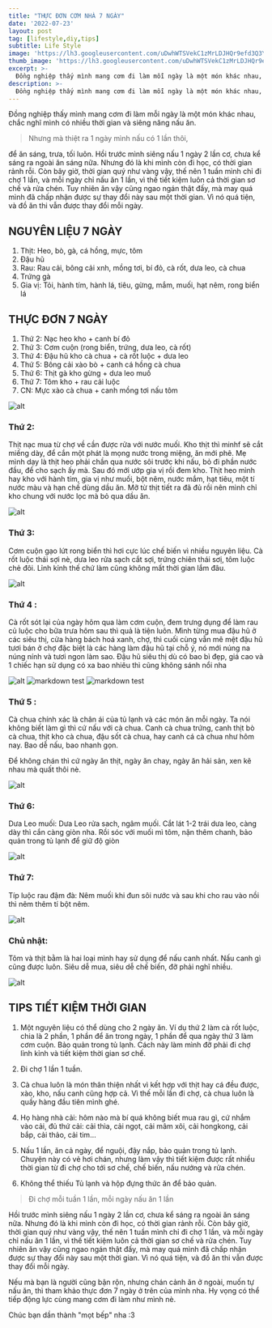 ```yaml
---
title: "THỰC ĐƠN CƠM NHÀ 7 NGÀY"
date: '2022-07-23'
layout: post
tag: [lifestyle,diy,tips]
subtitle: Life Style
image: 'https://lh3.googleusercontent.com/uDwhWTSVekC1zMrLDJHQr9efd3Q3YZg4AOvCgURQzxQCtm0arbqhA6uR60LVafbQoTtjSZhY75XVgi1n2wr2VGKu0NmpFFoEfzdHYMO71dnYIoQGVuTMXTQkqY_idSOcU-Lt3P_vqbXeYpnJMxogWKUWz8MpVenydYCrM3rIqF9TkRQizz8VYlyy7imN8nVbfAklDuNHXSw3yHRVtyiyhUc0BJEmjxlpntXrIqAKIhIVQ89DufvzGpjwXd4RG8RU0UCZ0vvfYzbGud3ngan0vapf60ZhJJO3VqgTfourjgP1jq0rfsCMMyvK-37pMArBGAAFM6Di-njWqwswetk-SNfeMNm4_dWBuKRXHTWWy4DwzSpP1Qd7l1UVhCBARlwYiOwIuiDz_dfP6afDMBqWFAjVfTMEaR_BYr3jdDLTfeMaEQSPry-3rj1fih901HnO8yOmIwH1655-_Dz0vUoFHaiZqP_rSLCKqBSD5rru3mIey23bD_eowyZ3H9RoMHe-4ZovEAQR-rwNmzzy6QzYXrdOEMzD8G7yKwbL6Ky_Q-O2UYylrTgfBaOYWF4wXRgUf4uBMd1iIBawDoGkIn3IB3hUrDVBpXGbb7c1CrCQazgZ5W3CDMH76Jfy7vPpQ-_-kNwgTh7tGlo9dnrAfOHNuD9cm4AMYPlIwTpI2UB5qDp0H-_7p6ILPLnT3IIXTfyiPMN4D6-tqVZmaKn4RER0lph0HobDIB4K94xPl1vkPiF3UvAweeTjqGTtHPZC6aGIHHMD3e4Vi2B9mxNdxwsKjhVZCqAYXEcNSJDgp3wD0oS4NCUl3q73HOgOMpzpy2YZ7NXKzQ=w1308-h1962-no?authuser=0'
thumb_image: 'https://lh3.googleusercontent.com/uDwhWTSVekC1zMrLDJHQr9efd3Q3YZg4AOvCgURQzxQCtm0arbqhA6uR60LVafbQoTtjSZhY75XVgi1n2wr2VGKu0NmpFFoEfzdHYMO71dnYIoQGVuTMXTQkqY_idSOcU-Lt3P_vqbXeYpnJMxogWKUWz8MpVenydYCrM3rIqF9TkRQizz8VYlyy7imN8nVbfAklDuNHXSw3yHRVtyiyhUc0BJEmjxlpntXrIqAKIhIVQ89DufvzGpjwXd4RG8RU0UCZ0vvfYzbGud3ngan0vapf60ZhJJO3VqgTfourjgP1jq0rfsCMMyvK-37pMArBGAAFM6Di-njWqwswetk-SNfeMNm4_dWBuKRXHTWWy4DwzSpP1Qd7l1UVhCBARlwYiOwIuiDz_dfP6afDMBqWFAjVfTMEaR_BYr3jdDLTfeMaEQSPry-3rj1fih901HnO8yOmIwH1655-_Dz0vUoFHaiZqP_rSLCKqBSD5rru3mIey23bD_eowyZ3H9RoMHe-4ZovEAQR-rwNmzzy6QzYXrdOEMzD8G7yKwbL6Ky_Q-O2UYylrTgfBaOYWF4wXRgUf4uBMd1iIBawDoGkIn3IB3hUrDVBpXGbb7c1CrCQazgZ5W3CDMH76Jfy7vPpQ-_-kNwgTh7tGlo9dnrAfOHNuD9cm4AMYPlIwTpI2UB5qDp0H-_7p6ILPLnT3IIXTfyiPMN4D6-tqVZmaKn4RER0lph0HobDIB4K94xPl1vkPiF3UvAweeTjqGTtHPZC6aGIHHMD3e4Vi2B9mxNdxwsKjhVZCqAYXEcNSJDgp3wD0oS4NCUl3q73HOgOMpzpy2YZ7NXKzQ=w1308-h1962-no?authuser=0'
excerpt: >-
  Đồng nghiệp thấy mình mang cơm đi làm mỗi ngày là một món khác nhau, chắc nghĩ mình có nhiều thời gian và siêng năng nấu ăn.
description: >-
  Đồng nghiệp thấy mình mang cơm đi làm mỗi ngày là một món khác nhau, chắc nghĩ mình có nhiều thời gian và siêng năng nấu ăn.
---
```


Đồng nghiệp thấy mình mang cơm đi làm mỗi ngày là một món khác nhau, chắc nghĩ mình có nhiều thời gian và siêng năng nấu ăn.

> Nhưng mà thiệt ra 1 ngày mình nấu có 1 lần thôi,

để ăn sáng, trưa, tối luôn. Hồi trước mình siêng nấu 1 ngày 2 lần cơ, chưa kể sáng ra ngoài ăn sáng nữa. Nhưng đó là khi mình còn đi học, có thời gian rảnh rỗi. Còn bây giờ, thời gian quý như vàng vậy, thế nên 1 tuần mình chỉ đi chợ 1 lần, và mỗi ngày chỉ nấu ăn 1 lần, vì thế tiết kiệm luôn cả thời gian sơ chế và rửa chén. Tuy nhiên ăn vậy cũng ngao ngán thật đấy, mà may quá mình đã chấp nhận được sự thay đổi này sau một thời gian. Vì nó quá tiện, và đồ ăn thi vẫn được thay đổi mỗi ngày.

## NGUYÊN LIỆU 7 NGÀY

1. Thịt: Heo, bò, gà, cá hồng, mực, tôm
2. Đậu hũ
3. Rau: Rau cải, bông cải xnh, mồng tơi, bí đỏ, cà rốt, dưa leo, cà chua
4. Trứng gà
5. Gia vị: Tỏi, hành tím, hành lá, tiêu, gừng, mắm, muối, hạt nêm, rong biển lá

## THỰC ĐƠN 7 NGÀY

1. Thứ 2: Nạc heo kho + canh bí đỏ 
2. Thứ 3: Cơm cuộn (rong biển, trứng, dưa leo, cà rốt)
3. Thứ 4: Đậu hũ kho cà chua + cà rốt luộc + dưa leo
4. Thứ 5: Bông cải xào bò + canh cá hồng cà chua
5. Thứ 6: Thịt gà kho gừng + dưa leo muố
6. Thứ 7: Tôm kho + rau cải luộc
7. CN: Mực xào cà chua + canh mồng tơi nấu tôm

![alt](https://lh3.googleusercontent.com/uDwhWTSVekC1zMrLDJHQr9efd3Q3YZg4AOvCgURQzxQCtm0arbqhA6uR60LVafbQoTtjSZhY75XVgi1n2wr2VGKu0NmpFFoEfzdHYMO71dnYIoQGVuTMXTQkqY_idSOcU-Lt3P_vqbXeYpnJMxogWKUWz8MpVenydYCrM3rIqF9TkRQizz8VYlyy7imN8nVbfAklDuNHXSw3yHRVtyiyhUc0BJEmjxlpntXrIqAKIhIVQ89DufvzGpjwXd4RG8RU0UCZ0vvfYzbGud3ngan0vapf60ZhJJO3VqgTfourjgP1jq0rfsCMMyvK-37pMArBGAAFM6Di-njWqwswetk-SNfeMNm4_dWBuKRXHTWWy4DwzSpP1Qd7l1UVhCBARlwYiOwIuiDz_dfP6afDMBqWFAjVfTMEaR_BYr3jdDLTfeMaEQSPry-3rj1fih901HnO8yOmIwH1655-_Dz0vUoFHaiZqP_rSLCKqBSD5rru3mIey23bD_eowyZ3H9RoMHe-4ZovEAQR-rwNmzzy6QzYXrdOEMzD8G7yKwbL6Ky_Q-O2UYylrTgfBaOYWF4wXRgUf4uBMd1iIBawDoGkIn3IB3hUrDVBpXGbb7c1CrCQazgZ5W3CDMH76Jfy7vPpQ-_-kNwgTh7tGlo9dnrAfOHNuD9cm4AMYPlIwTpI2UB5qDp0H-_7p6ILPLnT3IIXTfyiPMN4D6-tqVZmaKn4RER0lph0HobDIB4K94xPl1vkPiF3UvAweeTjqGTtHPZC6aGIHHMD3e4Vi2B9mxNdxwsKjhVZCqAYXEcNSJDgp3wD0oS4NCUl3q73HOgOMpzpy2YZ7NXKzQ=w1308-h1962-no?authuser=0)


### Thứ 2:

Thịt nạc mua từ chợ về cần được rửa với nước muối. Kho thịt thì minhf sẽ cắt miếng dày, để cắn một phát là  mọng nước trong miệng, ăn mới phê. 
Mẹ mình dạy là thịt heo phải chần qua nước sôi trước khi nấu, bỏ đi phần nước đầu, để cho sạch ấy mà. Sau đó mới ướp gia vị rồi đem kho.
Thịt heo mình hay kho với hành tím, gia vị như muối, bột nêm, nước mắm, hạt tiêu, một tí nước màu và hạn chế dùng dầu ăn. Mỡ từ thịt tiết ra đã đủ rồi nên mình chỉ kho chung với nước lọc mà bỏ qua dầu ăn.

![alt](https://www.flickr.com/photos/135658394@N05/46598659702/in/dateposted-public/)


### Thứ 3:

Cơm cuộn gạo lứt rong biển thì hơi cực lúc chế biến vì nhiều nguyên liệu. Cà rốt luộc thái sợi nè, dưa leo rửa sạch cắt sợi, trứng chiên thái sơị, tôm luộc chẻ đôi. Lỉnh kỉnh thế chứ làm cũng không mất thời gian lắm đâu.

![alt](https://drive.google.com/file/d/1BJEksK5JepxQQUrv9miLSXVqW7b4WQQm/view?usp=sharing)


### Thứ 4 :

Cà rốt sót lại của ngày hôm qua làm cơm cuộn, đem trưng dụng để làm rau củ luộc cho bữa trưa hôm sau thì quả là tiện luôn.
Mình từng mua đậu hũ ở các siêu thị, cửa hàng bách hoá xanh, chợ, thì cuối cùng vẫn mê mệt đậu hũ tươi bán ở chợ đặc biệt là các hàng làm đậu hũ tại chỗ ý, nó mới núng na núng nính và tươi ngon làm sao. Đậu hũ siêu thị dù có bao bì đẹp,  giá cao và 1 chiếc hạn sử dụng có xa bao nhiêu thì cũng không sánh nổi nha

![alt](https://drive.google.com/file/d/1EFiTF1vmZ8LS-W6T6NyGp3zUfKS6qpeU/view?usp=sharing)
![markdown](https://drive.google.com/file/d/1EFiTF1vmZ8LS-W6T6NyGp3zUfKS6qpeU/view?usp=sharing) 
test
![markdown](https://drive.google.com/file/d/1EFiTF1vmZ8LS-W6T6NyGp3zUfKS6qpeU/view?usp=sharing~) 
test


### Thứ 5 :

Cà chua chính xác là chân ái của tủ lạnh và các món ăn mỗi ngày. Ta nói không biết làm gì thì cứ nấu với cà chua. Canh cà chua trứng, canh thịt bò cà chua, thịt kho cà chua, đậu sốt cà chua, hay canh cá cà chua như hôm nay. Bao dễ nấu, bao nhanh gọn. 

Để không chán thì cứ ngày ăn thịt, ngày ăn chay, ngày ăn hải sản, xen kẽ nhau mà quất thôi nè.

![alt](https://drive.google.com/file/d/18-iPRVfP33nlIzaV1IrrpcBWB8bf9zNM/view?usp=sharing)


### Thứ 6:

Dưa Leo muối:
Dưa Leo rửa sach, ngâm muối. Cắt lát 1-2 trái dưa leo, càng dày thì cắn càng giòn nha. Rồi sóc với muối mì tôm, nặn thêm chanh, bảo quản trong tủ lạnh để giữ độ giòn

![alt](https://drive.google.com/file/d/1lBiUBHC_rM2bKZSQp4wj_7CtAKngXQkb/view?usp=sharing)


### Thứ 7:

Típ luộc rau đậm đà:
Nêm muối khi đun sôi nước và sau khi cho rau vào nồi thì nêm thêm tí bột nêm.

![alt](https://drive.google.com/file/d/1m3oa3lK8rH-GbDULnqVVF-zvr0me0F3O/view?usp=sharing)


### Chủ nhật:

Tôm và thịt bằm là hai loại mình hay sử dụng để nấu canh nhất. Nấu canh gì cũng được luôn. Siêu dễ mua, siêu dễ chế biến, đỡ phải nghĩ nhiều.

![alt](https://drive.google.com/file/d/1pIaYwa2YnVWLI4hyT8EW0NIXaUn0sKPz/view?usp=sharing)


## TIPS TIẾT KIỆM THỜI GIAN

1. Một nguyên liệu có thể dùng cho 2 ngày ăn. Ví dụ thứ 2 làm cà rốt luộc, chia là 2 phần, 1 phần để ăn trong ngày, 1 phần để qua ngày thứ 3 làm cơm cuộn. Bảo quản trong tủ lạnh. Cách này làm mình đỡ phải đi chợ lỉnh kỉnh và tiết kiệm thời gian sơ chế.

2. Đi chợ 1 lần 1 tuần. 

3. Cà chua luôn là món thân thiện nhất vì kết hợp với thịt hay cá đều được, xào, kho, nấu canh cũng hợp cả. Vì thế mỗi lần đi chợ, cà chua luôn là quầy hàng đầu tiên mình ghé.

4. Họ hàng nhà cải: hôm nào mà bí quá không biết mua rau gì, cứ nhắm vào cải, đủ thứ cải: cải thìa, cải ngọt, cải mâm xôi, cải hongkong, cải bắp, cải thảo, cải tim…

5. Nấu 1 lần, ăn cả ngày, để nguội, đậy nắp, bảo quản trong tủ lạnh. Chuyện này có vẻ hơi chán, nhưng làm vậy thì tiết kiệm được rất nhiều thời gian từ đi chợ cho tới sơ chế, chế biến, nấu nướng và rửa chén.

6. Không thể thiếu Tủ lạnh và hộp đựng thức ăn để bảo quản.

> Đi chợ mỗi tuần 1 lần, mỗi ngày nấu ăn 1 lần

Hồi trước mình siêng nấu 1 ngày 2 lần cơ, chưa kể sáng ra ngoài ăn sáng nữa. Nhưng đó là khi mình còn đi học, có thời gian rảnh rỗi. Còn bây giờ, thời gian quý như vàng vậy, thế nên 1 tuần mình chỉ đi chợ 1 lần, và mỗi ngày chỉ nấu ăn 1 lần, vì thế tiết kiệm luôn cả thời gian sơ chế và rửa chén. Tuy nhiên ăn vậy cũng ngao ngán thật đấy, mà may quá mình đã chấp nhận được sự thay đổi này sau một thời gian. Vì nó quá tiện, và đồ ăn thi vẫn được thay đổi mỗi ngày. 

Nếu mà bạn là người cũng bận rộn, nhưng chán cảnh ăn ở ngoài, muốn tự nấu ăn, thì tham khảo thực đơn 7 ngày ở trên của mình nha. Hy vọng có thể tiếp động lực cùng mang cơm đi làm như mình nè.

Chúc bạn dần thành "mọt bếp" nha :3

